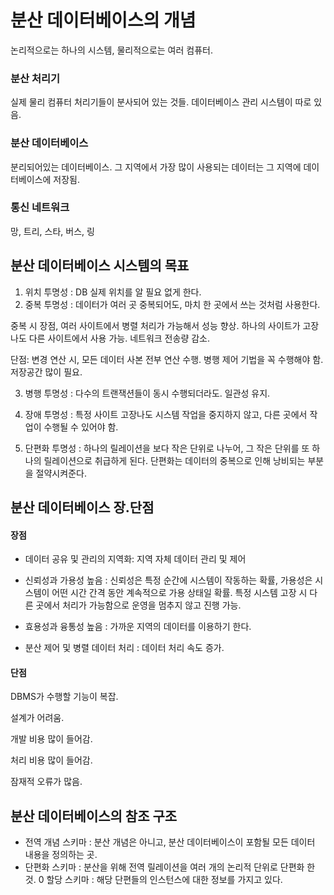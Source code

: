 # 분산 데이터베이스의 개념

논리적으로는 하나의 시스템, 물리적으로는 여러 컴퓨터.

### 분산 처리기

실제 물리 컴퓨터 처리기들이 분사되어 있는 것들. 데이터베이스 관리 시스템이 따로 있음.

### 분산 데이터베이스

분리되어있는 데이터베이스. 그 지역에서 가장 많이 사용되는 데이터는 그 지역에 데이터베이스에 저장됨.

### 통신 네트워크

망, 트리, 스타, 버스, 링

## 분산 데이터베이스 시스템의 목표

1. 위치 투명성 : DB 실제 위치를 알 필요 없게 한다.
2. 중복 투명성 : 데이터가 여러 곳 중복되어도, 마치 한 곳에서 쓰는 것처럼 사용한다.

중복 시 장점, 여러 사이트에서 병렬 처리가 가능해서 성능 향상. 하나의 사이트가 고장나도 다른 사이트에서 사용 가능. 네트워크 전송량 감소.

단점: 변경 연산 시, 모든 데이터 사본 전부 연산 수행. 병행 제어 기법을 꼭 수행해야 함. 저장공간 많이 필요.

3. 병행 투명성 : 다수의 트랜잭션들이 동시 수행되더라도. 일관성 유지.

4. 장애 투명성 : 특정 사이트 고장나도 시스템 작업을 중지하지 않고, 다른 곳에서 작업이 수행될 수 있어야 함.

5) 단편화 투명성 : 하나의 릴레이션을 보다 작은 단위로 나누어, 그 작은 단위를 또 하나의 릴레이션으로 취급하게 된다.
   단편화는 데이터의 중복으로 인해 낭비되는 부분을 절약시켜준다.

## 분산 데이터베이스 장.단점

#### 장점

- 데이터 공유 및 관리의 지역화: 지역 자체 데이터 관리 및 제어
- 신뢰성과 가용성 높음 : 신뢰성은 특정 순간에 시스템이 작동하는 확률, 가용성은 시스템이 어떤 시간 간격 동안 계속적으로 가용 상태일 확률. 특정 시스템 고장 시 다른 곳에서 처리가 가능함으로 운영을 멈추지 않고 진행 가능.

- 효용성과 융통성 높음 : 가까운 지역의 데이터를 이용하기 한다.

- 분산 제어 및 병렬 데이터 처리 : 데이터 처리 속도 증가.

#### 단점

DBMS가 수행할 기능이 복잡.

설계가 어려움.

개발 비용 많이 들어감.

처리 비용 많이 들어감.

잠재적 오류가 많음.

## 분산 데이터베이스의 참조 구조

- 전역 개념 스키마 : 분산 개념은 아니고, 분산 데이터베이스이 포함될 모든 데이터 내용을 정의하는 곳.
- 단편화 스키마 : 분산을 위해 전역 릴레이션을 여러 개의 논리적 단위로 단편화 한 것.
  0 할당 스키마 : 해당 단편들의 인스턴스에 대한 정보를 가지고 있다.


